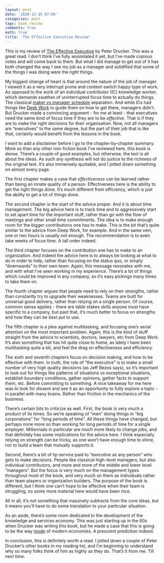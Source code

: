 ```yaml
---
layout: post
date: '2020-12-15 07:00'
categories: post
tags: book_review
comments: true
math: true
title: 'The Effective Executive Review'
---
```

This is my review of [The Effective Executive](https://www.goodreads.com/book/show/48019.The_Effective_Executive) by Peter Drucker. This was a great read. I don’t think I’ve fully assimilated it yet, but I’ve made copious notes and will come back to them. But what I did manage to get out of it has both changed the way I see my job as a manager and solidified that some of the things I was doing were the _right_ things.

My biggest change of heart is that around the nature of the job of manager. I viewed it as a very interrupt prone and context-switch happy type of work. As opposed to the work of an individual contributor (IC) knowledge worker, which demands swathes of uninterrupted focus time to actually do things. The classical [maker vs manager schedule](http://www.paulgraham.com/makersschedule.html) separation. And while ICs had things like [Deek Work](https://horia141.com/deep-work-review.html) to guide them on how to get there, managers didn’t. But Drucker made a convincing argument - for me at least - that executives need the same kind of focus time if they are to be _effective_. That is if they are to make the right decisions for their organisation. Now, not all managers are “executives” to the same degree, but the part of their job that is _like that_, certainly would benefit from the lessons in the book.

I want to add a disclaimer before I go to the chapter-by-chapter summary. More so than any other non-fiction book I’ve reviewed here, this book is dense. There’s a couple of good examples, but otherwise, the text is all about the ideas. As such any synthesis will not do justice to the richness of the original text. It’s also immensely quotable, and I jotted down something on almost every page.

The first chapter makes a case that _effectiveness_ can be learned rather than being an innate quality of a person. Effectiveness here is the ability to get the right things done. It’s much different from efficiency, which is just the ability to get a lot of things done.

The second chapter is the start of the advice proper. And it is about time management. The big advice here is to track time and to aggressively start to set apart time for the important stuff, rather than go with the flow of meetings and other small time commitments. The idea is to make enough room for the bigger contributions one has to make. This is the bit that’s quite similar to the advice from Deep Work, for example. And in the same vein, one or two hours is usually not enough. The recommendation is to even take weeks of focus time. A tall order indeed.

The third chapter focuses on the contribution one has to make to an organization. And indeed the advice here is to always be looking at what to do in order to help, rather than focusing on the status quo, or simply “downwards” to their own team. Again, this message resonates with me, and with what I’ve seen working in my experience. There’s a lot of things which could be improved in any company, so it’s easy pickings many times to take them on.

The fourth chapter argues that people need to rely on their strengths, rather than constantly try to upgrade their weaknesses. Teams are built for universal good delivery, rather than relying on a single person. Of course, common sense applies - there are table stakes skills anyone must have specific to a company, but past that, it’s much better to focus on strengths and how they can be best put to use.

The fifth chapter is a plea against multitasking, and focusing one’s serial attention on the most important problem. Again, this is the kind of stuff straight from the advice to scientists, doctors, lawyers, etc from Deep Work. It’s also something that has hit quite close to home, as lately I have been multitasking quite a bit, and feel the drag on effectiveness and efficiency.

The sixth and seventh chapters focus on decision making, and how to be effective with them. In truth, the role of “the executive” is to make a small number of very high quality decisions (as Jeff Bezos says), so it’s important to look out for things like patterns of situations vs exceptional situations, establish boundary conditions, gather opinions, gather facts to support them, etc. Before committing to something. A nice takeaway for me here was to look for dissent and see it as an opportunity to fully explore a topic - in parallel with many brains. Rather than friction in the mechanics of the business.

There’s certain bits to criticize as well. First, the book is very much a product of its times. So we’re speaking of “men” doing things in “big corporations” for “long periods of time”. All these things have changed, but perhaps none more so than working for long periods of time for a single employer. Millennials in particular are much more likely to change jobs, and that definitely has some implications for the advice here. I think especially relying on strength can be tricky, as one won’t have enough time to shine, nor to build a team that mutually supports it.

Second, there’s a bit of lip service paid to “executive as any person” who gets to make decisions. People like classical high-level managers, but also individual contributors, and more and more of the middle and lower level “managers”. But the focus is very much on the management types throughout most of the book, and very much on them as individuals rather than team players or organization builders. The purpose of the book is different, but I think one can’t hope to be effective when their team is struggling, so some more material here would have been nice.

All in all, it’s not something that massively subtracts from the core ideas, but it means you’ll have to do some translation to your particular situation.

As an aside, there’s some room dedicated to the development of the knowledge and services economy. This was just starting up in the 60s when Drucker was writing this book, but he made a case that this is going to be the way [mode](https://en.wikipedia.org/wiki/Mode_(statistics)) of modern economies. A prescient prediction indeed.

In conclusion, this is definitely worth a read. I jotted down a couple of Peter Drucker’s other books in my reading list, and I’m beginning to understand why so many folks think of him as highly as they do. That’s it from me. Till next time.
